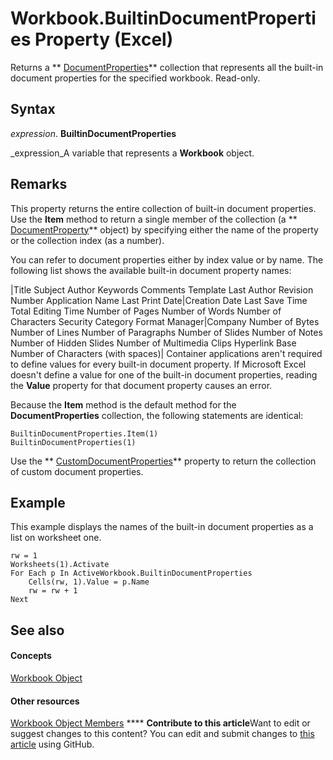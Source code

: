 
# Workbook.BuiltinDocumentProperties Property (Excel)

Returns a  ** [DocumentProperties](http://msdn.microsoft.com/library/90d42786-7d9a-b604-dbdf-88db41cbe69b%28Office.15%29.aspx)** collection that represents all the built-in document properties for the specified workbook. Read-only.


## Syntax

 _expression_. **BuiltinDocumentProperties**

 _expression_A variable that represents a  **Workbook** object.


## Remarks

This property returns the entire collection of built-in document properties. Use the  **Item** method to return a single member of the collection (a ** [DocumentProperty](http://msdn.microsoft.com/library/dd54ca3c-e0e2-4816-539a-17c5b4a928b1%28Office.15%29.aspx)** object) by specifying either the name of the property or the collection index (as a number).

You can refer to document properties either by index value or by name. The following list shows the available built-in document property names:



|Title Subject Author Keywords Comments Template Last Author Revision Number Application Name Last Print Date|Creation Date Last Save Time Total Editing Time Number of Pages Number of Words Number of Characters Security Category Format Manager|Company Number of Bytes Number of Lines Number of Paragraphs Number of Slides Number of Notes Number of Hidden Slides Number of Multimedia Clips Hyperlink Base Number of Characters (with spaces)|
Container applications aren't required to define values for every built-in document property. If Microsoft Excel doesn't define a value for one of the built-in document properties, reading the  **Value** property for that document property causes an error.

Because the  **Item** method is the default method for the **DocumentProperties** collection, the following statements are identical:




```
BuiltinDocumentProperties.Item(1) 
BuiltinDocumentProperties(1)
```

Use the  ** [CustomDocumentProperties](8470adbb-5b10-96ba-71f7-c667c33b6707.md)** property to return the collection of custom document properties.


## Example

This example displays the names of the built-in document properties as a list on worksheet one.


```
rw = 1 
Worksheets(1).Activate 
For Each p In ActiveWorkbook.BuiltinDocumentProperties 
    Cells(rw, 1).Value = p.Name 
    rw = rw + 1 
Next
```


## See also


#### Concepts


 [Workbook Object](8c00aa60-c974-eed3-0812-3c9625eb0d4c.md)
#### Other resources


 [Workbook Object Members](dce102a3-25de-3ff4-2ce5-bc56e08baca7.md)
****   **Contribute to this article**Want to edit or suggest changes to this content? You can edit and submit changes to  [this article](https://github.com/jhershey00/VBA_Excel_Test/OpenXMLCon/articles/3efffd7d-0681-ecbc-000a-b71eceb3f92a.md) using GitHub.

